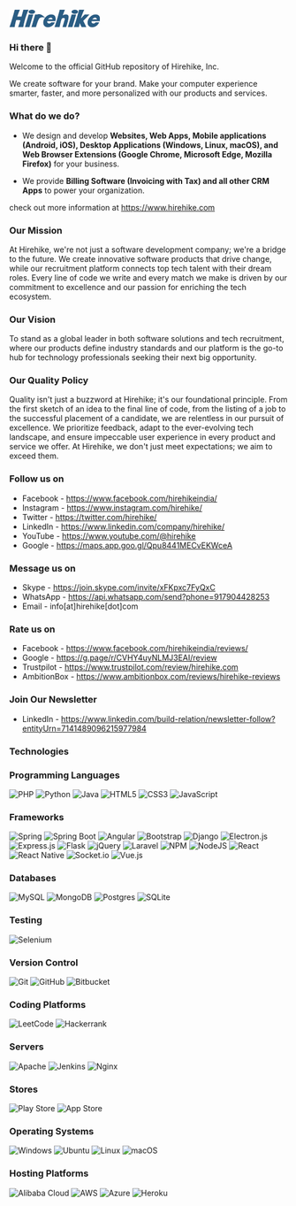 ![Image](/hirehike_logo_white_small.png?raw=true "Hirehike Logo")

### Hi there 👋

Welcome to the official GitHub repository of Hirehike, Inc.

We create software for your brand. Make your computer experience smarter, faster, and more personalized with our products and services.

### What do we do?

* We design and develop **Websites, Web Apps, Mobile applications (Android, iOS), Desktop Applications (Windows, Linux, macOS), and Web Browser Extensions (Google Chrome, Microsoft Edge, Mozilla Firefox)** for your business.

* We provide **Billing Software (Invoicing with Tax) and all other CRM Apps** to power your organization.

check out more information at https://www.hirehike.com

### Our Mission

At Hirehike, we're not just a software development company; we're a bridge to the future. We create innovative software products that drive change, while our recruitment platform connects top tech talent with their dream roles. Every line of code we write and every match we make is driven by our commitment to excellence and our passion for enriching the tech ecosystem.

### Our Vision

To stand as a global leader in both software solutions and tech recruitment, where our products define industry standards and our platform is the go-to hub for technology professionals seeking their next big opportunity.

### Our Quality Policy

Quality isn't just a buzzword at Hirehike; it's our foundational principle. From the first sketch of an idea to the final line of code, from the listing of a job to the successful placement of a candidate, we are relentless in our pursuit of excellence. We prioritize feedback, adapt to the ever-evolving tech landscape, and ensure impeccable user experience in every product and service we offer. At Hirehike, we don't just meet expectations; we aim to exceed them.

### Follow us on

* Facebook - https://www.facebook.com/hirehikeindia/
* Instagram - https://www.instagram.com/hirehike/
* Twitter - https://twitter.com/hirehike/
* LinkedIn - https://www.linkedin.com/company/hirehike/
* YouTube - https://www.youtube.com/@hirehike
* Google - https://maps.app.goo.gl/Qpu8441MECvEKWceA

### Message us on

* Skype - https://join.skype.com/invite/xFKpxc7FyQxC
* WhatsApp - https://api.whatsapp.com/send?phone=917904428253
* Email - info[at]hirehike[dot]com

### Rate us on

* Facebook - https://www.facebook.com/hirehikeindia/reviews/
* Google - https://g.page/r/CVHY4uyNLMJ3EAI/review
* Trustpilot - https://www.trustpilot.com/review/hirehike.com
* AmbitionBox - https://www.ambitionbox.com/reviews/hirehike-reviews

### Join Our Newsletter

* LinkedIn - https://www.linkedin.com/build-relation/newsletter-follow?entityUrn=7141489096215977984

### Technologies

### Programming Languages

![PHP](https://img.shields.io/badge/php-%23777BB4.svg?style=for-the-badge&logo=php&logoColor=white) ![Python](https://img.shields.io/badge/python-3670A0?style=for-the-badge&logo=python&logoColor=ffdd54) ![Java](https://img.shields.io/badge/java-%23ED8B00.svg?style=for-the-badge&logo=openjdk&logoColor=white) ![HTML5](https://img.shields.io/badge/html5-%23E34F26.svg?style=for-the-badge&logo=html5&logoColor=white) ![CSS3](https://img.shields.io/badge/css3-%231572B6.svg?style=for-the-badge&logo=css3&logoColor=white) ![JavaScript](https://img.shields.io/badge/javascript-%23323330.svg?style=for-the-badge&logo=javascript&logoColor=%23F7DF1E)

### Frameworks
![Spring](https://img.shields.io/badge/Spring-6DB33F?style=for-the-badge&logo=spring&logoColor=white) ![Spring Boot](https://img.shields.io/badge/Spring_Boot-6DB33F?style=for-the-badge&logo=spring-boot&logoColor=white) ![Angular](https://img.shields.io/badge/angular-%23DD0031.svg?style=for-the-badge&logo=angular&logoColor=white) ![Bootstrap](https://img.shields.io/badge/bootstrap-%238511FA.svg?style=for-the-badge&logo=bootstrap&logoColor=white) ![Django](https://img.shields.io/badge/django-%23092E20.svg?style=for-the-badge&logo=django&logoColor=white) ![Electron.js](https://img.shields.io/badge/Electron-191970?style=for-the-badge&logo=Electron&logoColor=white) ![Express.js](https://img.shields.io/badge/express.js-%23404d59.svg?style=for-the-badge&logo=express&logoColor=%2361DAFB) ![Flask](https://img.shields.io/badge/flask-%23000.svg?style=for-the-badge&logo=flask&logoColor=white) ![jQuery](https://img.shields.io/badge/jquery-%230769AD.svg?style=for-the-badge&logo=jquery&logoColor=white) ![Laravel](https://img.shields.io/badge/laravel-%23FF2D20.svg?style=for-the-badge&logo=laravel&logoColor=white) ![NPM](https://img.shields.io/badge/NPM-%23CB3837.svg?style=for-the-badge&logo=npm&logoColor=white) ![NodeJS](https://img.shields.io/badge/node.js-6DA55F?style=for-the-badge&logo=node.js&logoColor=white) ![React](https://img.shields.io/badge/react-%2320232a.svg?style=for-the-badge&logo=react&logoColor=%2361DAFB) ![React Native](https://img.shields.io/badge/react_native-%2320232a.svg?style=for-the-badge&logo=react&logoColor=%2361DAFB) ![Socket.io](https://img.shields.io/badge/Socket.io-black?style=for-the-badge&logo=socket.io&badgeColor=010101) ![Vue.js](https://img.shields.io/badge/vuejs-%2335495e.svg?style=for-the-badge&logo=vuedotjs&logoColor=%234FC08D)

### Databases

![MySQL](https://img.shields.io/badge/mysql-4479A1.svg?style=for-the-badge&logo=mysql&logoColor=white) ![MongoDB](https://img.shields.io/badge/MongoDB-%234ea94b.svg?style=for-the-badge&logo=mongodb&logoColor=white) ![Postgres](https://img.shields.io/badge/postgres-%23316192.svg?style=for-the-badge&logo=postgresql&logoColor=white) ![SQLite](https://img.shields.io/badge/sqlite-%2307405e.svg?style=for-the-badge&logo=sqlite&logoColor=white)

### Testing

![Selenium](https://img.shields.io/badge/-selenium-%43B02A?style=for-the-badge&logo=selenium&logoColor=white)

### Version Control

![Git](https://img.shields.io/badge/git-%23F05033.svg?style=for-the-badge&logo=git&logoColor=white) ![GitHub](https://img.shields.io/badge/github-%23121011.svg?style=for-the-badge&logo=github&logoColor=white) ![Bitbucket](https://img.shields.io/badge/bitbucket-%230047B3.svg?style=for-the-badge&logo=bitbucket&logoColor=white)

### Coding Platforms

![LeetCode](https://img.shields.io/badge/LeetCode-000000?style=for-the-badge&logo=LeetCode&logoColor=#d16c06) ![Hackerrank](https://img.shields.io/badge/-Hackerrank-2EC866?style=for-the-badge&logo=HackerRank&logoColor=white)

### Servers

![Apache](https://img.shields.io/badge/apache-%23D42029.svg?style=for-the-badge&logo=apache&logoColor=white) ![Jenkins](https://img.shields.io/badge/jenkins-%232C5263.svg?style=for-the-badge&logo=jenkins&logoColor=white) 	![Nginx](https://img.shields.io/badge/nginx-%23009639.svg?style=for-the-badge&logo=nginx&logoColor=white)

### Stores

![Play Store](https://img.shields.io/badge/Google_Play-414141?style=for-the-badge&logo=google-play&logoColor=white) ![App Store](https://img.shields.io/badge/App_Store-0D96F6?style=for-the-badge&logo=app-store&logoColor=white)

### Operating Systems

![Windows](https://img.shields.io/badge/Windows-0078D6?style=for-the-badge&logo=windows&logoColor=white) ![Ubuntu](https://img.shields.io/badge/Ubuntu-E95420?style=for-the-badge&logo=ubuntu&logoColor=white) ![Linux](https://img.shields.io/badge/Linux-FCC624?style=for-the-badge&logo=linux&logoColor=black) ![macOS](https://img.shields.io/badge/mac%20os-000000?style=for-the-badge&logo=macos&logoColor=F0F0F0)

### Hosting Platforms

![Alibaba Cloud](https://img.shields.io/badge/AlibabaCloud-%23FF6701.svg?style=for-the-badge&logo=alibabacloud&logoColor=white) ![AWS](https://img.shields.io/badge/AWS-%23FF9900.svg?style=for-the-badge&logo=amazon-aws&logoColor=white) ![Azure](https://img.shields.io/badge/azure-%230072C6.svg?style=for-the-badge&logo=microsoftazure&logoColor=white) ![Heroku](https://img.shields.io/badge/heroku-%23430098.svg?style=for-the-badge&logo=heroku&logoColor=white)

